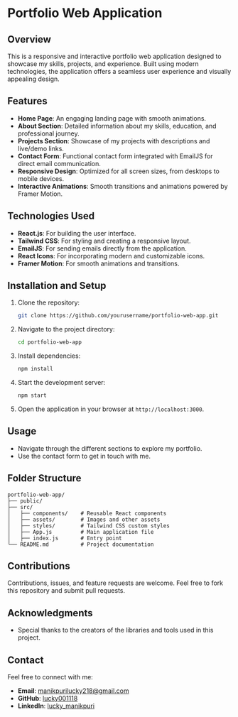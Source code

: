 # Portfolio Web Application

## Overview
This is a responsive and interactive portfolio web application designed to showcase my skills, projects, and experience. Built using modern technologies, the application offers a seamless user experience and visually appealing design.

## Features
- **Home Page**: An engaging landing page with smooth animations.
- **About Section**: Detailed information about my skills, education, and professional journey.
- **Projects Section**: Showcase of my projects with descriptions and live/demo links.
- **Contact Form**: Functional contact form integrated with EmailJS for direct email communication.
- **Responsive Design**: Optimized for all screen sizes, from desktops to mobile devices.
- **Interactive Animations**: Smooth transitions and animations powered by Framer Motion.

## Technologies Used
- **React.js**: For building the user interface.
- **Tailwind CSS**: For styling and creating a responsive layout.
- **EmailJS**: For sending emails directly from the application.
- **React Icons**: For incorporating modern and customizable icons.
- **Framer Motion**: For smooth animations and transitions.

## Installation and Setup
1. Clone the repository:
   ```bash
   git clone https://github.com/yourusername/portfolio-web-app.git
   ```
2. Navigate to the project directory:
   ```bash
   cd portfolio-web-app
   ```
3. Install dependencies:
   ```bash
   npm install
   ```
4. Start the development server:
   ```bash
   npm start
   ```
5. Open the application in your browser at `http://localhost:3000`.

## Usage
- Navigate through the different sections to explore my portfolio.
- Use the contact form to get in touch with me.

## Folder Structure
```
portfolio-web-app/
├── public/
├── src/
│   ├── components/    # Reusable React components
│   ├── assets/        # Images and other assets
│   ├── styles/        # Tailwind CSS custom styles
│   ├── App.js         # Main application file
│   ├── index.js       # Entry point
└── README.md          # Project documentation
```

## Contributions
Contributions, issues, and feature requests are welcome. Feel free to fork this repository and submit pull requests.

## Acknowledgments
- Special thanks to the creators of the libraries and tools used in this project.

## Contact
Feel free to connect with me:
- **Email**: manikpurilucky218@gmail.com
- **GitHub**: [lucky001118](https://github.com/lucky001118)
- **LinkedIn**: [lucky_manikpuri](https://www.linkedin.com/in/lucky-manikpuri-49804927b/)

